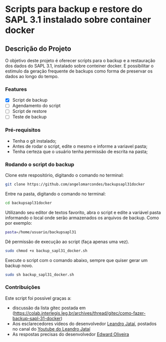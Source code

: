 # Scripts para backup e restore do SAPL 3.1 instalado sobre container docker
## Descrição do Projeto
O objetivo deste projeto é oferecer scripts para o backup e a restauração dos dados do SAPL 3.1, instalado sobre conteiner docker. E possibilitar o estimulo da geração frequente de backups como forma de preservar os dados ao longo do tempo.

### Features
- [x] Script de backup
- [ ] Agendamento do script 
- [ ] Script de restore
- [ ] Teste de backup
### Pré-requisitos
* Tenha o git instalado;
* Antes de rodar o script, edite o mesmo e informe a variavel pasta;
* Tenha certeza que o usuário tenha permissão de escrita na pasta;

### Rodando o script do backup
Clone este respositório, digitando o comando no terminal:
```bash
git clone https://github.com/angelomarcondes/backupsapl31docker
```
Entre na pasta, digitando o comando no terminal:
``` bash
cd backupsapl31docker
```
Utilizando seu editor de textos favorito, abra o script e edite a variável 
pasta informando o local onde serão armazenados os arquivos de backup. Como por exemplo:
``` bash 
pasta=/home/usuario/backupsapl31
```

Dê permissão de execução ao script (faça apenas uma vez).

```bash
sudo chmod +x backup_sapl31_docker.sh
```

Execute o script com o comando abaixo, sempre que quiser gerar um backup novo.

```bash
sudo sh backup_sapl31_docker.sh
```
### Contribuições
Este script foi possível graças a:
* discussão da lista gitec postada em (https://colab.interlegis.leg.br/archives/thread/gitec/como-fazer-backup-sapl-31-docker)
* Aos esclarecedores vídeos do desenvolvedor [Leandro Jataí](https://github.com/LeandroJatai), postados no canal do [Youtube do Leandro Jataí](https://www.youtube.com/channel/UCoB82LbfGCMrC3Q68XkJY_A)
* As respostas precisas do desenvolvedor [Edward Oliveira](https://github.com/edwardoliveira)
